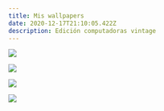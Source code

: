 ```yaml
---
title: Mis wallpapers
date: 2020-12-17T21:10:05.422Z
description: Edición computadoras vintage
---
```

![](/img/ibm650.jpg)

![](/img/kidtech.jpg)

![](/img/oldanimelaptop.jpg)

![](/img/oldcodingbook.jpg)